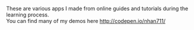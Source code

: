 These are various apps I made from online guides and tutorials during the learning process.<br>
You can find many of my demos here http://codepen.io/nhan711/
